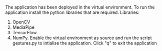 The application has been deployed in the virtual environment.
To run the application install the python libraries that are required.
Libraries:
1. OpenCV
2. MediaPipe
3. TensorFlow
4. NumPy.
Enable the virtual environment as source and run the script gestures.py to intialise the application.
Click "q" to exit the application
